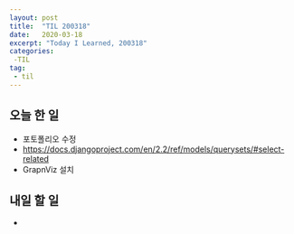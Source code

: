 ```yaml
---
layout: post
title:  "TIL 200318"
date:   2020-03-18
excerpt: "Today I Learned, 200318"
categories: 
 -TIL
tag:
 - til
---
```

## 오늘 한 일

* 포토폴리오 수정
* https://docs.djangoproject.com/en/2.2/ref/models/querysets/#select-related
* GrapnViz 설치

## 내일 할 일

* 
